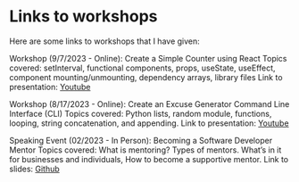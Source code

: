 # Links to workshops

Here are some links to workshops that I have given:

Workshop (9/7/2023 - Online): Create a Simple Counter using React 
Topics covered: setInterval, functional components, props, useState, useEffect, component mounting/unmounting, dependency arrays, library files
Link to presentation: [Youtube](https://youtu.be/J8P2XEkrJT4)

Workshop (8/17/2023 - Online): Create an Excuse Generator Command Line Interface (CLI)
Topics covered: Python lists, random module, functions, looping, string concatenation, and appending.
Link to presentation: [Youtube](https://www.youtube.com/watch?v=BN16sDZc7Ro&t=2861s)

Speaking Event (02/2023 - In Person): Becoming a Software Developer Mentor
Topics covered: What is mentoring? Types of mentors. What’s in it for businesses and individuals, How to become a supportive mentor.
Link to slides: [Github](https://github.com/rick-rodriguez16/become-a-software-developer-mentor/blob/main/Becoming%20a%20Software%20Developer%20Mentor.pdf)
